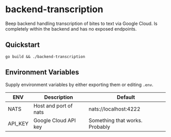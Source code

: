 # backend-transcription

Beep backend handling transcription of bites to text via Google Cloud. Is completely within the backend and has no exposed endpoints.

## Quickstart

```
go build && ./backend-transcription
```

## Environment Variables

Supply environment variables by either exporting them or editing ```.env```.

| ENV | Description | Default |
| ---- | ----------- | ------- |
| NATS | Host and port of nats | nats://localhost:4222 |
| API_KEY | Google Cloud API key | Something that works. Probably |

